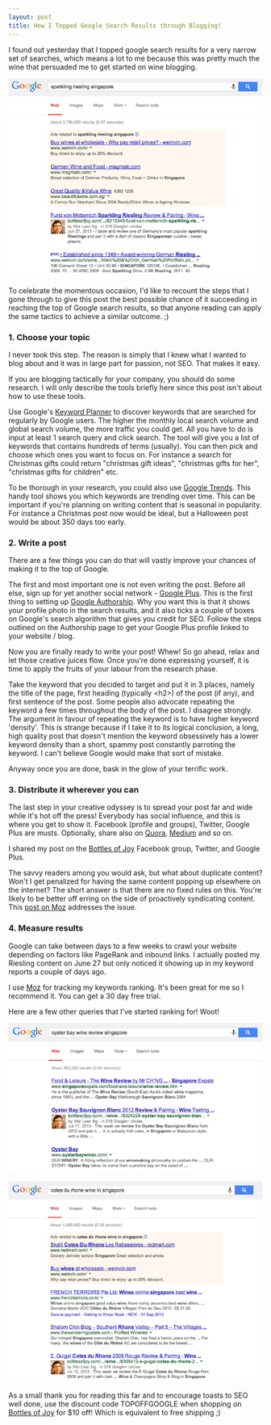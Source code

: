 ```yaml
---
layout: post
title: How I Topped Google Search Results through Blogging!
---
```


I found out yesterday that I topped google search results for a very narrow set of searches, which means a lot to me because this was pretty much the wine that persuaded me to get started on wine blogging.

![Sparkling Riesling Singapore SERP](/images/sparkling-riesling-singapore-serp.png "Top of the pile for Sparkling Riesling Singapore")

To celebrate the momentous occasion, I'd like to recount the steps that I gone through to give this post the best possible chance of it succeeding in reaching the top of Google search results, so that anyone reading can apply the same tactics to achieve a similar outcome. ;)

### 1. Choose your topic
I never took this step. The reason is simply that I knew what I wanted to blog about and it was in large part for passion, not SEO. That makes it easy.

If you are blogging tactically for your company, you should do some research. I will only describe the tools briefly here since this post isn't about how to use these tools.

Use Google's [Keyword Planner](https://adwords.google.com/ko/KeywordPlanner/Home) to discover keywords that are searched for regularly by Google users. The higher the monthly local search volume and global search volume, the more traffic you could get. All you have to do is input at least 1 search query and click search. The tool will give you a list of keywords that contains hundreds of terms (usually). You can then pick and choose which ones you want to focus on. For instance a search for Christmas gifts could return "christmas gift ideas", "christmas gifts for her", "christmas gifts for children" etc.

To be thorough in your research, you could also use [Google Trends](http://www.google.com/trends). This handy tool shows you which keywords are trending over time. This can be important if you're planning on writing content that is seasonal in popularity. For instance a Christmas post now would be ideal, but a Halloween post would be about 350 days too early.

### 2. Write a post
There are a few things you can do that will vastly improve your chances of making it to the top of Google.

The first and most important one is not even writing the post. Before all else, sign up for yet another social network - [Google Plus](http://plus.google.com). This is the first thing to setting up [Google Authorship](https://plus.google.com/authorship). Why you want this is that it shows your profile photo in the search results, and it also ticks a couple of boxes on Google's search algorithm that gives you credit for SEO. Follow the steps outlined on the Authorship page to get your Google Plus profile linked to your website / blog.

Now you are finally ready to write your post! Whew! So go ahead, relax and let those creative juices flow. Once you're done expressing yourself, it is time to apply the fruits of your labour from the research phase.

Take the keyword that you decided to target and put it in 3 places, namely the title of the page, first heading (typically \<h2\>) of the post (if any), and first sentence of the post. Some people also advocate repeating the keyword a few times throughout the body of the post. I disagree strongly. The argument in favour of repeating the keyword is to have higher keyword 'density'. This is strange because if I take it to its logical conclusion, a long, high quality post that doesn't mention the keyword obsessively has a lower keyword density than a short, spammy post constantly parroting the keyword. I can't believe Google would make that sort of mistake.

Anyway once you are done, bask in the glow of your terrific work.

### 3. Distribute it wherever you can
The last step in your creative odyssey is to spread your post far and wide while it's hot off the press! Everybody has social influence, and this is where you get to show it. Facebook (profile and groups), Twitter, Google Plus are musts. Optionally, share also on [Quora](http://www.quora.com), [Medium](http://www.medium.com) and so on.

I shared my post on the [Bottles of Joy](http://www.facebook.com/bottlesofjoy) Facebook group, Twitter, and Google Plus.

The savvy readers among you would ask, but what about duplicate content? Won't I get penalized for having the same content popping up elsewhere on the internet? The short answer is that there are no fixed rules on this. You're likely to be better off erring on the side of proactively syndicating content. This [post on Moz](http://moz.com/blog/duplicate-content-in-a-post-panda-world) addresses the issue.

### 4. Measure results
Google can take between days to a few weeks to crawl your website depending on factors like PageRank and inbound links. I actually posted my Riesling content on June 27 but only noticed it showing up in my keyword reports a couple of days ago.

I use [Moz](http://www.moz.com) for tracking my keywords ranking. It's been great for me so I recommend it. You can get a 30 day free trial.

Here are a few other queries that I've started ranking for! Woot!

![Oyster Bay Wine Review Singapore SERP](/images/oyster-bay-wine-review-singapore-serp.png "Oyster Bay Wine Review Singapore SERP")

![Cotes du Rhone Wine in Singapore SERP](/images/cotes-du-rhone-wine-in-singapore-serp.png "Cotes du Rhone Wine in Singapore SERP")

As a small thank you for reading this far and to encourage toasts to SEO well done, use the discount code TOPOFFGOOGLE when shopping on [Bottles of Joy](http://www.bottlesofjoy.com) for $10 off! Which is equivalent to free shipping ;)